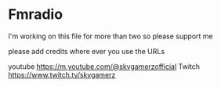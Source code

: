 # Fmradio
I'm working on this file for more than two so please support me 

please add credits where ever you use the URLs 


youtube
https://m.youtube.com/@skvgamerzofficial
Twitch 
https://www.twitch.tv/skvgamerz
